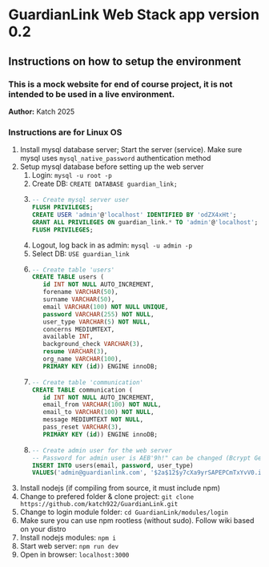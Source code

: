 # GuardianLink Web Stack app version 0.2

## Instructions on how to setup the environment

### This is a mock website for end of course project, it is not intended to be used in a live environment.

**Author:** Katch 2025

### Instructions are for Linux OS

1. Install mysql database server; Start the server (service). Make sure mysql uses `mysql_native_password` authentication method
2. Setup mysql database before setting up the web server
   1. Login: `mysql -u root -p`
   2. Create DB: `CREATE DATABASE guardian_link;`
   3. ```sql
      -- Create mysql server user
      FLUSH PRIVILEGES;
      CREATE USER 'admin'@'localhost' IDENTIFIED BY 'odZX4xHt';
      GRANT ALL PRIVILEGES ON guardian_link.* TO 'admin'@'localhost';
      FLUSH PRIVILEGES;
      ```
   4. Logout, log back in as admin: `mysql -u admin -p`
   5. Select DB: `USE guardian_link`
   6. ```sql
      -- Create table 'users'
      CREATE TABLE users (
         id INT NOT NULL AUTO_INCREMENT,
         forename VARCHAR(50),
         surname VARCHAR(50),
         email VARCHAR(100) NOT NULL UNIQUE,
         password VARCHAR(255) NOT NULL,
         user_type VARCHAR(5) NOT NULL,
         concerns MEDIUMTEXT,
         available INT,
         background_check VARCHAR(3),
         resume VARCHAR(3),
         org_name VARCHAR(100),
         PRIMARY KEY (id)) ENGINE innoDB;
      ```
   7. ```sql
      -- Create table 'communication'
      CREATE TABLE communication (
         id INT NOT NULL AUTO_INCREMENT,
         email_from VARCHAR(100) NOT NULL,
         email_to VARCHAR(100) NOT NULL,
         message MEDIUMTEXT NOT NULL,
         pass_reset VARCHAR(3),
         PRIMARY KEY (id)) ENGINE innoDB;
      ```
   8. ```sql
      -- Create admin user for the web server
      -- Password for admin user is AEB'9h!" can be changed (Bcrypt Generator with cost factor 12
      INSERT INTO users(email, password, user_type)
      VALUES('admin@guardianlink.com', '$2a$12$y7cXa9yrSAPEPCmTxYvV0.i44RsqMM.IQdr9ArjcwqpVRU9I7X.HC', 'admin');
      ```
3. Install nodejs (if compiling from source, it must include npm)
4. Change to prefered folder & clone project: `git clone https://github.com/katch922/GuardianLink.git`
5. Change to login module folder: `cd GuardianLink/modules/login`
6. Make sure you can use npm rootless (without sudo). Follow wiki based on your distro
7. Install nodejs modules: `npm i`
8. Start web server: `npm run dev`
9. Open in browser: `localhost:3000`